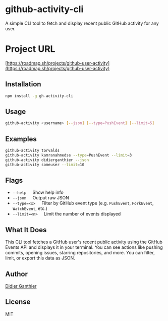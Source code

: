 # github-activity-cli

A simple CLI tool to fetch and display recent public GitHub activity for any user.

# Project URL
[https://roadmap.sh/projects/github-user-activity](https://roadmap.sh/projects/github-user-activity)

## Installation

```bash
npm install -g gh-activity-cli
```

## Usage

```bash
github-activity <username> [--json] [--type=PushEvent] [--limit=5]
```

## Examples

```bash
github-activity torvalds
github-activity kamranahmedse --type=PushEvent --limit=3
github-activity didierganthier --json
github-activity someuser --limit=10
```

## Flags

- `--help` &nbsp;&nbsp;&nbsp;&nbsp;Show help info  
- `--json` &nbsp;&nbsp;&nbsp;&nbsp;Output raw JSON  
- `--type=<x>` &nbsp;&nbsp;&nbsp;&nbsp;Filter by GitHub event type (e.g. `PushEvent`, `ForkEvent`, `WatchEvent`, etc.)  
- `--limit=<n>` &nbsp;&nbsp;&nbsp;&nbsp;Limit the number of events displayed  

## What It Does

This CLI tool fetches a GitHub user's recent public activity using the GitHub Events API and displays it in your terminal. You can see actions like pushing commits, opening issues, starring repositories, and more. You can filter, limit, or export this data as JSON.

## Author

[Didier Ganthier](https://github.com/didierganthier)

## License

MIT